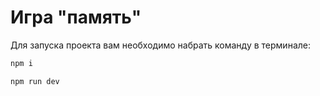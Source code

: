 # Игра "память"
Для запуска проекта вам необходимо набрать команду в терминале:

```javascript
npm i
```
```javascript
npm run dev
```
